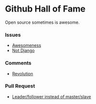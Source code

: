 # Github Hall of Fame

Open source sometimes is awesome.

### Issues

- [Awesomeness](https://github.com/rails/rails/issues/16731)
- [Not Django](https://github.com/rails/rails/issues/1)

### Comments

- [Revolution](https://github.com/fre5h/DoctrineEnumBundle/pull/12#issuecomment-33023169)

### Pull Request

- [Leader/follower instead of master/slave](https://github.com/django/django/pull/2692)

